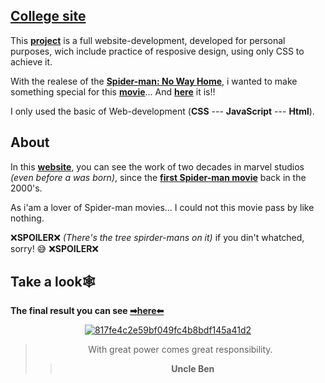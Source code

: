 ## [College site](https://bumboobee.github.io/Full-Spider-Verse/)

This **[project](https://bumboobee.github.io/Full-Spider-Verse/)** is a full website-development, developed for personal purposes, wich include practice of resposive design, using only CSS to achieve it. 

With the realese of the **[Spider-man: No Way Home](https://www.rottentomatoes.com/m/spider_man_no_way_home)**, i wanted to make something special for this **[movie](https://www.rottentomatoes.com/m/spider_man_no_way_home)**... And **[here](https://bumboobee.github.io/Full-Spider-Verse/)** it is!! 

I only used the basic of Web-development (**CSS** --- **JavaScript** --- **Html**).

## About

In this **[website](https://bumboobee.github.io/Full-Spider-Verse/)**, you can see the work of two decades in marvel studios *(even before a was born)*, since the **[first Spider-man movie](https://en.wikipedia.org/wiki/Spider-Man_(2002_film))** back in the 2000's.

As i'am a lover of Spider-man movies... I could not this movie pass by like nothing.

❌**SPOILER**❌ *(There's the tree spirder-mans on it)* if you din't whatched, sorry! 😅 ❌**SPOILER**❌

## Take a look🕸

 **The final result you can see [➡here⬅](https://bumboobee.github.io/Full-Spider-Verse/)**
 
<div align="center">

 [![817fe4c2e59bf049fc4b8bdf145a41d2](https://c.tenor.com/mB814cspqZoAAAAC/spider-man-no-way-home-no-way-home.gif)](https://bumboobee.github.io/Full-Spider-Verse/)

 > With great power comes great responsibility.
 >> **Uncle Ben**
<div \> 
